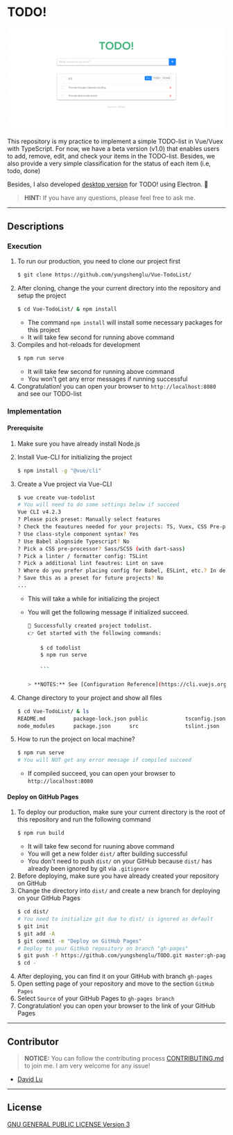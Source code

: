 # TODO!

![](src/assets/TODO!-demo.png)

This repository is my practice to implement a simple TODO-list in Vue/Vuex with TypeScript. For now, we have a beta version (v1.0) that enables users to add, remove, edit, and check your items in the TODO-list. Besides, we also provide a very simple classification for the status of each item (i.e, todo, done)

Besides, I also developed [desktop version](https://github.com/yungshenglu/TODO-desktop) for TODO! using Electron. :tada:

> **HINT:** If you have any questions, please feel free to ask me.

---

## Descriptions

### Execution

1. To run our production, you need to clone our project first
   ```bash
   $ git clone https://github.com/yungshenglu/Vue-TodoList/
   ```
2. After cloning, change the your current directory into the repository and setup the project
   ```bash
   $ cd Vue-TodoList/ & npm install
   ```
   - The command `npm install` will install some necessary packages for this project
   - It will take few second for running above command
3. Compiles and hot-reloads for development
   ```bash
   $ npm run serve
   ```
   - It will take few second for running above command
   - You won't get any error messages if running successful
4. Congratulation! you can open your browser to `http://localhost:8080` and see our TODO-list

### Implementation

#### Prerequisite

1.  Make sure you have already install Node.js
2.  Install Vue-CLI for initializing the project
    ```bash
    $ npm install -g "@vue/cli"
    ```
3.  Create a Vue project via Vue-CLI

    ```bash
    $ vue create vue-todolist
    # You will need to do some settings below if succeed
    Vue CLI v4.2.3
    ? Please pick preset: Manually select features
    ? Check the feautures needed for your projects: TS, Vuex, CSS Pre-processors, Linter
    ? Use class-style component syntax? Yes
    ? Use Babel alognside Typescript? No
    ? Pick a CSS pre-processor? Sass/SCSS (with dart-sass)
    ? Pick a linter / formatter config: TSLint
    ? Pick a additional lint feautres: Lint on save
    ? Where do you prefer placing config for Babel, ESLint, etc.? In dedicated config files
    ? Save this as a preset for future projects? No
    ...
    ```

    - This will take a while for initializing the project
    - You will get the following message if initialized succeed.

      ````bash
      🎉 Successfully created project todolist.
      👉 Get started with the following commands:

          $ cd todolist
          $ npm run serve

          ```

      > **NOTES:** See [Configuration Reference](https://cli.vuejs.org/config/).
      ````

4.  Change directory to your project and show all files
    ```bash
    $ cd Vue-TodoList/ & ls
    README.md         package-lock.json public            tsconfig.json
    node_modules      package.json      src               tslint.json
    ```
5.  How to run the project on local machine?
    ```bash
    $ npm run serve
    # You will NOT get any error meesage if compiled succeed
    ```
    - If compiled succeed, you can open your browser to `http://localhost:8080`

#### Deploy on GitHub Pages

1. To deploy our production, make sure your current directory is the root of this repository and run the following command
   ```bash
   $ npm run build
   ```
   - It will take few second for ruuning above command
   - You will get a new folder `dist/` after building successful
   - You don't need to push `dist/` on your GitHub because `dist/` has already been ignored by git via `.gitignore`
2. Before deploying, make sure you have already created your repository on GitHub
3. Change the directory into `dist/` and create a new branch for deploying on your GitHub Pages
   ```bash
   $ cd dist/
   # You need to initialize git due to dist/ is ignored as default
   $ git init
   $ git add -A
   $ git commit -m "Deploy on GitHub Pages"
   # Deploy to your GitHub repository on branch "gh-pages"
   $ git push -f https://github.com/yungshenglu/TODO.git master:gh-pages
   $ cd -
   ```
4. After deploying, you can find it on your GitHub with branch `gh-pages`
5. Open setting page of your repository and move to the section `GitHub Pages`
6. Select `Source` of your GitHub Pages to `gh-pages branch`
7. Congratulation! you can open your browser to the link of your GitHub Pages

---

## Contributor

> **NOTICE:** You can follow the contributing process [CONTRIBUTING.md](CONTRIBUTING.md) to join me. I am very welcome for any issue!

- [David Lu](https://github.com/yungshenglu)

---

## License

[GNU GENERAL PUBLIC LICENSE Version 3](LICENSE)
